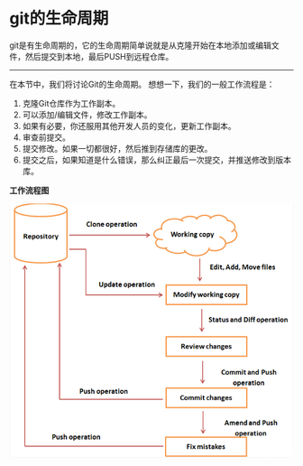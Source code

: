 # git的生命周期 #
git是有生命周期的，它的生命周期简单说就是从克隆开始在本地添加或编辑文件，然后提交到本地，最后PUSH到远程仓库。

----------

在本节中，我们将讨论Git的生命周期。
想想一下，我们的一般工作流程是：

1. 克隆Git仓库作为工作副本。
2. 可以添加/编辑文件，修改工作副本。
3. 如果有必要，你还服用其他开发人员的变化，更新工作副本。
4. 审查前提交。
5. 提交修改。如果一切都很好，然后推到存储库的更改。
6. 提交之后，如果知道是什么错误，那么纠正最后一次提交，并推送修改到版本库。

**工作流程图**

![工作流程图][1]

[1]:images/gitinstall/2015-6-12-1.png